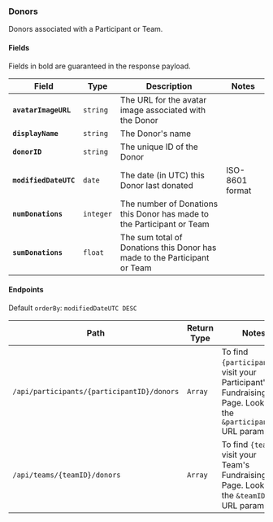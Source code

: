 ### Donors
Donors associated with a Participant or Team.

#### Fields

Fields in bold are guaranteed in the response payload.

|Field|Type|Description|Notes|
|---|---|---|---|
|**`avatarImageURL`**|`string`|The URL for the avatar image associated with the Donor||
|**`displayName`**|`string`|The Donor's name||
|**`donorID`**|`string`|The unique ID of the Donor||
|**`modifiedDateUTC`**|`date`|The date (in UTC) this Donor last donated|ISO-8601 format|
|**`numDonations`**|`integer`|The number of Donations this Donor has made to the Participant or Team||
|**`sumDonations`**|`float`|The sum total of Donations this Donor has made to the Participant or Team||

#### Endpoints

Default `orderBy`: `modifiedDateUTC DESC`

|Path|Return Type|Notes|
|---|---|---|
|`/api/participants/{participantID}/donors`|`Array`|To find `{participantID}`, visit your Participant's Fundraising Page. Look for the `&participantID=` URL parameter.|
|`/api/teams/{teamID}/donors`|`Array`|To find `{teamID}`, visit your Team's Fundraising Page. Look for the `&teamID=` URL parameter.|